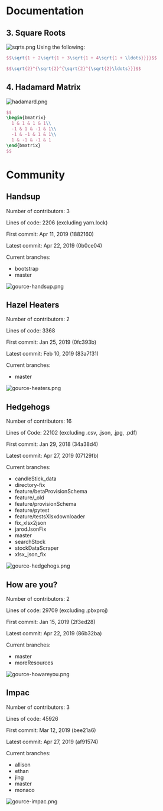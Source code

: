 # Documentation

## 3. Square Roots
![sqrts.png](sqrts.png)
Using the following:

```latex
$$\sqrt{1 + 2\sqrt{1 + 3\sqrt{1 + 4\sqrt{1 + \ldots}}}}$$

$$\sqrt{2}^{\sqrt{2}^{\sqrt{2}^{\sqrt{2}\ldots}}}$$
```

## 4. Hadamard Matrix
![hadamard.png](hadamard.png)
```latex
$$
\begin{bmatrix}
  1 & 1 & 1 & 1\\
  -1 & 1 & -1 & 1\\
  -1 & -1 & 1 & 1\\
  1 & -1 & -1 & 1
\end{bmatrix}
$$
```

# Community

## Handsup
Number of contributors: 3

Lines of code: 2206 (excluding yarn.lock)

First commit: Apr 11, 2019 (1882160)

Latest commit: Apr 22, 2019 (0b0ce04)

Current branches:
* bootstrap
* master

![gource-handsup.png](gource-handsup.png)


## Hazel Heaters
Number of contributors: 2

Lines of code: 3368

First commit: Jan 25, 2019 (0fc393b)

Latest commit: Feb 10, 2019 (83a7f31)

Current branches:
* master

![gource-heaters.png](gource-heaters.png)


## Hedgehogs
Number of contributors: 16

Lines of Code: 22102 (excluding .csv, .json, .jpg, .pdf)

First commit: Jan 29, 2018 (34a38d4)

Latest commit: Apr 27, 2019 (07129fb)

Current branches:
* candleStick_data
* directory-fix
* feature/betaProvisionSchema
* feature/_old
* feature/provisionSchema
* feature/pytest
* feature/testsXlsxdownloader
* fix_xlsx2json
* jarodJsonFix
* master
* searchStock
* stockDataScraper
* xlsx_json_fix

![gource-hedgehogs.png](gource-hedgehogs.png)

## How are you?
Number of contributors: 2

Lines of code: 29709 (excluding .pbxproj)

First commit: Jan 15, 2019 (2f3ed28)

Latest commit: Apr 22, 2019 (86b32ba)

Current branches:
* master
* moreResources

![gource-howareyou.png](gource-howareyou.png)

## Impac
Number of contributors: 3

Lines of code: 45926

First commit: Mar 12, 2019 (bee21a6)

Latest commit: Apr 27, 2019 (af91574)

Current branches:
* allison
* ethan
* jing
* master
* monaco

![gource-impac.png](gource-impac.png)